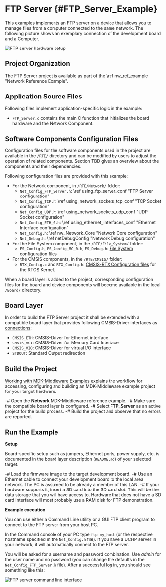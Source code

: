 # FTP Server {#FTP_Server_Example}

This examples implements an FTP server on a device that allows you to manage files from a computer connected to the same network. The following picture shows an exemplary connection of the development board and a Computer.

![FTP server hardware setup](ftp_setup.png)

## Project Organization

The FTP Server project is available as part of the \ref nw_ref_example "Network Reference Example".

<h2>Application Source Files</h2>

Following files implement application-specific logic in the example:

 - `FTP_Server.c` contains the main C function that initializes the board hardware and the Network Component.

<h2>Software Components Configuration Files</h2>

Configuration files for the software components used in the project are available in the `/RTE/` directory and can be modified by users to adjust the operation of related components. Section TBD gives an overview about the components and their dependencies.

Following configuration files are provided with this example:

 - For the Network component, in `/RTE/Network/` folder:
   - `Net_Config_FTP_Server.h`: \ref using_ftp_server_conf "FTP Server configuration"
   - `Net_Config_TCP.h`: \ref using_network_sockets_tcp_conf "TCP Socket configuration"
   - `Net_Config_UDP.h`: \ref using_network_sockets_udp_conf "UDP Socket configuration"
   - `Net_Config_ETH_0.h`: \ref using_ethernet_interfaces_conf "Ethernet Interface configuration"
   - `Net_Config.h`: \ref nw_Network_Core "Network Core configuration"
   - `Net_Debug.h`: \ref netDebugConfig "Network Debug configuration"
 - For the File System component, in the `/RTE/File_System/` folder:
   - `FS_Config.h`, `FS_Config_MC_0.h`, `FS_Debug.h`: [File System](../FileSystem/index.html) configuration files
 - For the CMSIS components, in the `/RTE/CMSIS/` folder:
   - `RTX_Config.c` and `RTX_Config.h`: [CMSIS-RTX Configuration files](https://arm-software.github.io/CMSIS-RTX/latest/config_rtx5.html) for the RTOS Kernel.

When a board layer is added to the project, corresponding configuration files for the board and device components will become available in the local `/Board/` directory.

<h2>Board Layer</h2>

In order to build the FTP Server project it shall be extended with a compatible board layer that provides following CMSIS-Driver interfaces as [connections](https://github.com/Open-CMSIS-Pack/cmsis-toolbox/blob/main/docs/ReferenceApplications.md#connections):
 - `CMSIS_ETH`: CMSIS-Driver for Ethernet interface
 - `CMSIS_MCI`: CMSIS-Driver for Memory Card Interface
 - `CMSIS_VIO`: CMSIS-Driver for virtual I/O interface
 - `STDOUT`: Standard Output redirection

## Build the Project

[Working with MDK-Middleware Examples](../General/working_with_examples.html) explains the workflow for accessing, configuring and building an MDK-Middleware example project for your target hardware.

 -# Open the **Network** MDK-Middleware reference example.
 -# Make sure the compatible board layer is configured.
 -# Select **FTP_Server** as an active project for the build process.
 -# Build the project and observe that no errors are reported.

## Run the Example

**Setup**

Board-specific setup such as jumpers, Ethernet ports, power supply, etc. is documented in the board layer description (`README.md`) of your selected target.

 -# Load the firmware image to the target development board.
 -# Use an Ethernet cable to connect your development board to the local area network. The PC is assumed to be already a member of this LAN.
 -# If your hardware supports it, insert a SD card into the SD card slot. This will be the data storage that you will have access to. Hardware that does not have a SD card interface will most probably use a RAM disk for FTP demonstration.

**Example execution**

You can use either a Command Line utility or a GUI FTP client program to connect to the FTP server from your host PC.

In the Command console of your PC type `ftp my_host` (or the respective hostname specified in the `Net_Config.h` file). If you have a DCHP server in your network, it will automatically connect to the FTP server.

You will be asked for a username and password combination. Use *admin* for the user name and no password (you can change the defaults in the `Net_Config_FTP_Server.h` file). After a successful log in, you should see something like this:

![FTP server command line interface](ftp_server.png)
